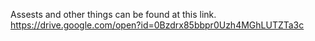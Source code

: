 
Assests and other things can be found at this link.
https://drive.google.com/open?id=0Bzdrx85bbpr0Uzh4MGhLUTZTa3c

